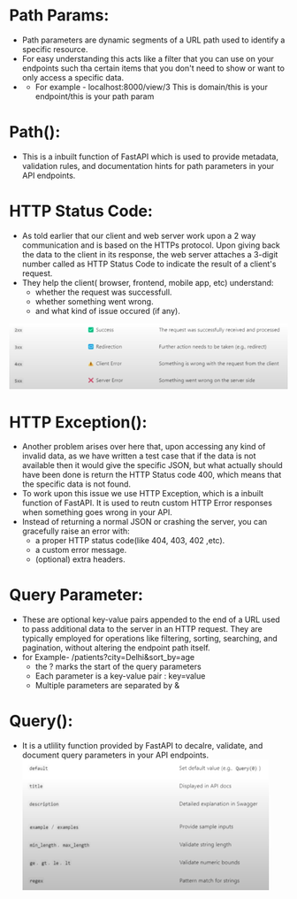 # Path Params:
- Path parameters are dynamic segments of a URL path used to identify a specific resource.
- For easy understanding this acts like a filter that you can use on your endpoints such tha certain items that you don't need to show or want to only access a specific data.
- - For example - 
    localhost:8000/view/3
    This is domain/this is your endpoint/this is your path param

# Path():
- This is a inbuilt function of FastAPI which is used to provide metadata, validation rules, and documentation hints for path parameters in your API endpoints.     

# HTTP Status Code:
- As told earlier that our client and web server work upon a 2 way communication and is based on the HTTPs protocol. Upon giving back the data to the client in its response, the web server attaches a 3-digit number called as HTTP Status Code to indicate the result of a client's request.
- They help the client( browser, frontend, mobile app, etc) understand:
    - whether the request was successfull.
    - whether something went wrong.
    - and what kind of issue occured (if any).

![alt text](image-1.png)

# HTTP Exception():
- Another problem arises over here that, upon accessing any kind of invalid data, as we have written a test case that if the data is not available then it would give the specific JSON, but what actually should have been done is return the HTTP Status code 400, which means that the specific data is not found.
- To work upon this issue we use HTTP Exception, which is a inbuilt function of FastAPI. It is used to reutn custom HTTP Error responses when something goes wrong in your API.
- Instead of returning a normal JSON or crashing the server, you can gracefully raise an error with:
    - a proper HTTP status code(like 404, 403, 402 ,etc).
    - a custom error message.
    - (optional) extra headers.

# Query Parameter:
- These are optional key-value pairs appended to the end of a URL used to pass additional data to the server in an HTTP request. They are typically employed for operations like filtering, sorting, searching, and pagination, without altering the endpoint path itself.
- for Example- /patients?city=Delhi&sort_by=age
    - the ? marks the start of the query parameters
    - Each parameter is a key-value pair : key=value
    - Multiple parameters are separated by &

# Query():
- It is a utlility function provided by FastAPI to decalre, validate, and document query parameters in your API endpoints.  
![alt text](image.png)      

